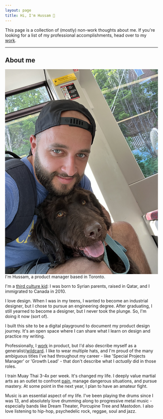 ```yaml
---
layout: page
title: Hi, I'm Hussam 👋
---
```


This page is a collection of (mostly) non-work thoughts about me. If you're looking for a list of my professional accomplishments, head over to my [work](https://hussam.fyi/work/).

<hr>

## About me

<img style="float: right;" alt="" src="/assets/profile.jpg" />
<div style="clear: right">
I'm Hussam, a product manager based in Toronto.

I'm a [third culture kid](https://en.wikipedia.org/wiki/Third_culture_kid): I was born to Syrian parents, raised in Qatar, and I immigrated to Canada in 2010.

I love design. When I was in my teens, I wanted to become an industrial designer, but I chose to pursue an engineering degree. After graduating, I still yearned to become a designer, but I never took the plunge. So, I'm doing it now (sort of).

I built this site to be a digital playground to document my product design journey. It's an open space where I can share what I learn on design and practice my writing.

Professionally, I [work](hussam.fyi/work) in product, but I'd also describe myself as a generalist/[wildcard](https://merki.ca/blog/what-is-a-wildcard-person). I like to wear multiple hats, and I'm proud of the many ambiguous titles I've had throughout my career - like 'Special Projects Manager' or 'Growth Lead' - that don't describe what I _actually_ did in those roles.

I train Muay Thai 3-4x per week. It's changed my life. I deeply value martial arts as an outlet to confront [pain](https://www.youtube.com/watch?v=cQ4vgq47Cco&t=427s), manage dangerous situations, and pursue mastery. At some point in the next year, I plan to have an amateur fight. 

Music is an essential aspect of my life. I've been playing the drums since I was 13, and absolutely love drumming along to progressive metal music - especially bands like Dream Theater, Porcupine Tree and Mastodon. I also love listening to hip-hop, psychedelic rock, reggae, soul and jazz.
</div>

